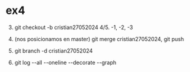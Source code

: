 # ex4

3. git checkout -b cristian27052024
4/5. -1, -2, -3

6. (nos posicionamos en master) git merge cristian27052024, git push
7. git branch -d cristian27052024
8. git log --all --oneline --decorate --graph